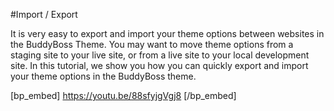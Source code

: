 #Import / Export

It is very easy to export and import your theme options between websites in the BuddyBoss Theme. You may want to move theme options from a staging site to your live site, or from a live site to your local development site. In this tutorial, we show you how you can quickly export and import your theme options in the BuddyBoss theme. 

[bp_embed] https://youtu.be/88sfyjgVgj8 [/bp_embed]
